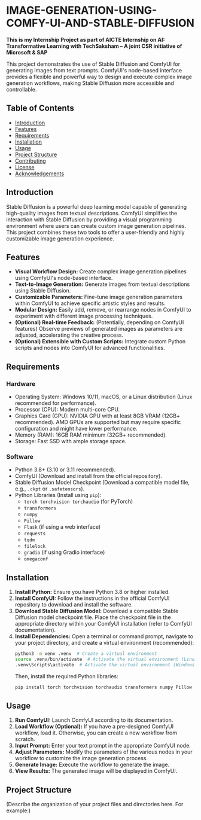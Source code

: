 # IMAGE-GENERATION-USING-COMFY-UI-AND-STABLE-DIFFUSION

**This is my Internship Project as part of AICTE Internship on AI: Transformative Learning with TechSaksham – A joint CSR initiative of Microsoft & SAP**

This project demonstrates the use of Stable Diffusion and ComfyUI for generating images from text prompts.  ComfyUI's node-based interface provides a flexible and powerful way to design and execute complex image generation workflows, making Stable Diffusion more accessible and controllable.

## Table of Contents

- [Introduction](#introduction)
- [Features](#features)
- [Requirements](#requirements)
- [Installation](#installation)
- [Usage](#usage)
- [Project Structure](#project-structure)
- [Contributing](#contributing)
- [License](#license)
- [Acknowledgements](#acknowledgements)

## Introduction

Stable Diffusion is a powerful deep learning model capable of generating high-quality images from textual descriptions. ComfyUI simplifies the interaction with Stable Diffusion by providing a visual programming environment where users can create custom image generation pipelines. This project combines these two tools to offer a user-friendly and highly customizable image generation experience.

## Features

*   **Visual Workflow Design:** Create complex image generation pipelines using ComfyUI's node-based interface.
*   **Text-to-Image Generation:** Generate images from textual descriptions using Stable Diffusion.
*   **Customizable Parameters:** Fine-tune image generation parameters within ComfyUI to achieve specific artistic styles and results.
*   **Modular Design:** Easily add, remove, or rearrange nodes in ComfyUI to experiment with different image processing techniques.
*   **(Optional) Real-time Feedback:**  (Potentially, depending on ComfyUI features) Observe previews of generated images as parameters are adjusted, accelerating the creative process.
*   **(Optional) Extensible with Custom Scripts:** Integrate custom Python scripts and nodes into ComfyUI for advanced functionalities.

## Requirements

### Hardware

*   Operating System: Windows 10/11, macOS, or a Linux distribution (Linux recommended for performance).
*   Processor (CPU): Modern multi-core CPU.
*   Graphics Card (GPU): NVIDIA GPU with at least 8GB VRAM (12GB+ recommended).  AMD GPUs are supported but may require specific configuration and might have lower performance.
*   Memory (RAM): 16GB RAM minimum (32GB+ recommended).
*   Storage: Fast SSD with ample storage space.

### Software

*   Python 3.8+ (3.10 or 3.11 recommended).
*   ComfyUI (Download and install from the official repository).
*   Stable Diffusion Model Checkpoint (Download a compatible model file, e.g., `.ckpt` or `.safetensors`).
*   Python Libraries (Install using `pip`):
    *   `torch torchvision torchaudio` (for PyTorch)
    *   `transformers`
    *   `numpy`
    *   `Pillow`
    *   `Flask` (if using a web interface)
    *   `requests`
    *   `tqdm`
    *   `filelock`
    *   `gradio` (if using Gradio interface)
    *   `omegaconf`

## Installation

1.  **Install Python:** Ensure you have Python 3.8 or higher installed.
2.  **Install ComfyUI:** Follow the instructions in the official ComfyUI repository to download and install the software.
3.  **Download Stable Diffusion Model:** Download a compatible Stable Diffusion model checkpoint file.  Place the checkpoint file in the appropriate directory within your ComfyUI installation (refer to ComfyUI documentation).
4.  **Install Dependencies:** Open a terminal or command prompt, navigate to your project directory, and create a virtual environment (recommended):
    ```bash
    python3 -m venv .venv  # Create a virtual environment
    source .venv/bin/activate  # Activate the virtual environment (Linux/macOS)
    .venv\Scripts\activate  # Activate the virtual environment (Windows)
    ```
    Then, install the required Python libraries:
    ```bash
    pip install torch torchvision torchaudio transformers numpy Pillow Flask requests tqdm filelock gradio omegaconf
    ```

## Usage

1.  **Run ComfyUI:** Launch ComfyUI according to its documentation.
2.  **Load Workflow (Optional):** If you have a pre-designed ComfyUI workflow, load it. Otherwise, you can create a new workflow from scratch.
3.  **Input Prompt:** Enter your text prompt in the appropriate ComfyUI node.
4.  **Adjust Parameters:** Modify the parameters of the various nodes in your workflow to customize the image generation process.
5.  **Generate Image:** Execute the workflow to generate the image.
6.  **View Results:** The generated image will be displayed in ComfyUI.

## Project Structure

(Describe the organization of your project files and directories here.  For example:)
